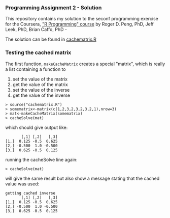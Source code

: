 ### Programming Assignment 2 - Solution

This repository contains my solution to the seconf programming exercise for 
the Coursera, ["R Programming" course](https://class.coursera.org/rprog-008) by Roger D. Peng, PhD, Jeff Leek, PhD, Brian Caffo, PhD - 

The solution can be found in [cachematrix.R](./cachematrix.R)

### Testing the cached matrix
The first function, `makeCacheMatrix` creates a special "matrix", which is
really a list containing a function to

1.  set the value of the matrix
2.  get the value of the matrix
3.  set the value of the inverse
4.  get the value of the inverse

<!-- -->

    > source("cachematrix.R")
    > somematrix<-matrix(c(1,2,3,2,3,2,3,2,1),nrow=3)
    > mat<-makeCacheMatrix(somematrix)
    > cacheSolve(mat)

which should give output like:

           [,1] [,2]   [,3]
    [1,]  0.125 -0.5  0.625
    [2,] -0.500  1.0 -0.500
    [3,]  0.625 -0.5  0.125

running the cacheSolve line again:

    > cacheSolve(mat)
    
will give the same result but also show a message stating that the cached value was used:

    getting cached inverse
           [,1] [,2]   [,3]
    [1,]  0.125 -0.5  0.625
    [2,] -0.500  1.0 -0.500
    [3,]  0.625 -0.5  0.125
